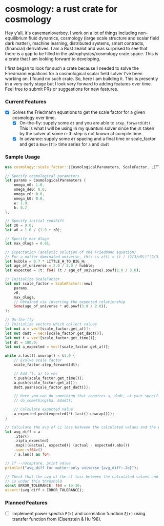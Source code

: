 # cosmology: a rust crate for cosmology

Hey y'all, it's cavemanloverboy. I work on a lot of things including non-equilibrium fluid dynamics, cosmology (large scale structure and scalar field dark matter), machine learning, distributed systems, smart contracts, (financial) derivatives. I am a Rust zealot and was surprised to see that there is a gap to be filled in the astrophysics/cosmology crate space. This is a crate that I am looking forward to developing.

I first began to look for such a crate because I needed to solve the Friedmann equations for a cosmological scalar field solver I've been working on. I found no such crate. So, here I am building it. This is presently in a very early stage but I look very forward to adding features over time. Feel free to submit PRs or suggestions for new features.

### Current Features

- [x] Solves the Friedmann equations to get the scale factor for a given cosmology over time.
  - [x] On-the-fly: supply some `dt` and you are able to `step_forward(dt)`. This is what I will be using in my quantum solver since the `dt` taken by the solver at some n-th step is not known at compile time.
  - [x] In advance: supply some `dt` spacing and a final time or scale_factor and get a `Box<[T]>` time series for `a` and `dadt`

### Sample Usage

```rust
use cosmology::scale_factor::{CosmologicalParameters, ScaleFactor, LITTLE_H_TO_BIG_H};

// Specify cosmological parameters
let params = CosmologicalParameters {
    omega_m0: 1.0,
    omega_de0: 0.0,
    omega_r0: 0.0,
    omega_k0: 0.0,
    w: 1.0,
    h: 0.7,
};

// Specify initial redshift
let z0 = 9.0;
let a0 = 1.0 / (1.0 + z0);

// Specify max dloga
let max_dloga = 0.01;

// Expectation (analytic solution of the Friedmann equation)
// For a matter dominated universe, this is a(t) = (t / (2/3/H0))^(2/3)
let hubble = 0.7 * LITTLE_H_TO_BIG_H;
let age_of_universe = 2.0 / 3.0 / hubble;
let expected = |t: f64| (t / age_of_universe).powf(2.0 / 3.0);

// Initialize ScaleFactor
let mut scale_factor = ScaleFactor::new(
    params,
    z0,
    max_dloga,
    // Obtained via inverting the expected relationship
    Some(age_of_universe * a0.powf(3.0 / 2.0)),
);

// On-the-fly
// Initialize vectors which collect values
let mut a = vec![scale_factor.get_a()];
let mut dadt = vec![scale_factor.get_dadt()];
let mut t = vec![scale_factor.get_time()];
let dt = 100.0;
let mut a_expected = vec![scale_factor.get_a()];

while a.last().unwrap() < &1.0 {
    // Evolve scale factor
    scale_factor.step_forward(dt);

    // Add (t, a) to vec
    t.push(scale_factor.get_time());
    a.push(scale_factor.get_a());
    dadt.push(scale_factor.get_dadt());

    // Here you can do something that requires a, dadt, at your specified time t.
    // do_something(&a, &dadt);

    // Calculate expected value
    a_expected.push(expected(*t.last().unwrap()));
}

// Calculate the avg of L1 loss between the calculated values and the expected values
let avg_diff = a
    .iter()
    .zip(a_expected)
    .map(|(&actual, expected)| (actual - expected).abs())
    .sum::<f64>()
    / a.len() as f64;

// If --nocapture, print value
println!("avg_diff for matter-only universe {avg_diff:.2e}");

// Check that the avg of the L1 loss between the calculated values and the expected values
// is under this threshold
const ERROR_TOLERANCE: f64 = 1e-10;
assert!(avg_diff < ERROR_TOLERANCE);
```

### Planned Features

- [ ] Implement power spectra `P(k)` and correlation function `ξ(r)` using transfer function from (Eisenstein & Hu '98).
